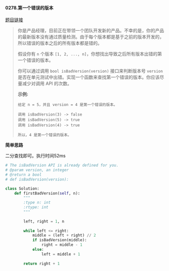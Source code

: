 #### 0278.第一个错误的版本

[题目链接](https://leetcode-cn.com/problems/first-bad-version)

> 你是产品经理，目前正在带领一个团队开发新的产品。不幸的是，你的产品的最新版本没有通过质量检测。由于每个版本都是基于之前的版本开发的，所以错误的版本之后的所有版本都是错的。
>
> 假设你有 `n` 个版本 `[1, 2, ..., n]`，你想找出导致之后所有版本出错的第一个错误的版本。
>
> 你可以通过调用 `bool isBadVersion(version)` 接口来判断版本号 `version` 是否在单元测试中出错。实现一个函数来查找第一个错误的版本。你应该尽量减少对调用 API 的次数。
>
> **示例:**
>
> ```
> 给定 n = 5，并且 version = 4 是第一个错误的版本。
> 
> 调用 isBadVersion(3) -> false
> 调用 isBadVersion(5) -> true
> 调用 isBadVersion(4) -> true
> 
> 所以，4 是第一个错误的版本。 
> ```

**简单思路**

二分查找即可。执行时间52ms

```python
# The isBadVersion API is already defined for you.
# @param version, an integer
# @return a bool
# def isBadVersion(version):

class Solution:
    def firstBadVersion(self, n):
        """
        :type n: int
        :rtype: int
        """
        
        left, right = 1, n
        
        while left <= right:
            middle = (left + right) // 2
            if isBadVersion(middle):
                right = middle - 1
            else:
                left = middle + 1
        
        return right + 1
```

